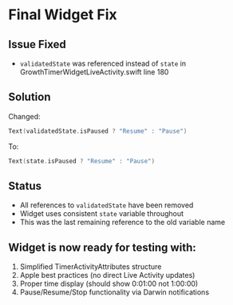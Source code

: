 # Final Widget Fix

## Issue Fixed
- `validatedState` was referenced instead of `state` in GrowthTimerWidgetLiveActivity.swift line 180

## Solution
Changed:
```swift
Text(validatedState.isPaused ? "Resume" : "Pause")
```

To:
```swift
Text(state.isPaused ? "Resume" : "Pause")
```

## Status
- All references to `validatedState` have been removed
- Widget uses consistent `state` variable throughout
- This was the last remaining reference to the old variable name

## Widget is now ready for testing with:
1. Simplified TimerActivityAttributes structure
2. Apple best practices (no direct Live Activity updates)
3. Proper time display (should show 0:01:00 not 1:00:00)
4. Pause/Resume/Stop functionality via Darwin notifications